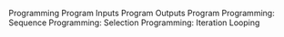 Programming
Program Inputs
Program Outputs
Program
Programming: Sequence
Programming: Selection
Programming: Iteration
Looping
